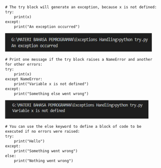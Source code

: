     # The try block will generate an exception, because x is not defined:
    try:
        print(x)
    except:
        print("An exception occurred")

<img src="img/try2.PNG" alt="img1" width="478" height="60">
    
    # Print one message if the try block raises a NameError and another for other errors:
    try:
        print(x)
    except NameError:
        print("Variable x is not defined")
    except:
        print("Something else went wrong")
    
<img src="img/try.PNG" alt="img1" width="467" height="60">

    # You can use the else keyword to define a block of code to be executed if no errors were raised:
    try:
        print("Hello")
    except:
        print("Something went wrong")
    else:
        print("Nothing went wrong")